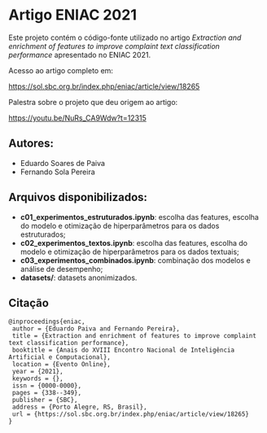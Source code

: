 # Artigo ENIAC 2021

Este projeto contém o código-fonte utilizado no artigo _Extraction and enrichment of features to improve complaint text classification performance_ apresentado no ENIAC 2021.


Acesso ao artigo completo em:

https://sol.sbc.org.br/index.php/eniac/article/view/18265


Palestra sobre o projeto que deu origem ao artigo:

https://youtu.be/NuRs_CA9Wdw?t=12315


## Autores: 

* Eduardo Soares de Paiva
* Fernando Sola Pereira

## Arquivos disponibilizados:

* __c01_experimentos_estruturados.ipynb__: escolha das features, escolha do modelo e otimização de hiperparâmetros para os dados estruturados;
* __c02_experimentos_textos.ipynb__: escolha das features, escolha do modelo e otimização de hiperparâmetros para os dados textuais;
* __c03_experimentos_combinados.ipynb__: combinação dos modelos e análise de desempenho;
* __datasets/__: datasets anonimizados.

## Citação

```
@inproceedings{eniac,
 author = {Eduardo Paiva and Fernando Pereira},
 title = {Extraction and enrichment of features to improve complaint text classification performance},
 booktitle = {Anais do XVIII Encontro Nacional de Inteligência Artificial e Computacional},
 location = {Evento Online},
 year = {2021},
 keywords = {},
 issn = {0000-0000},
 pages = {338--349},
 publisher = {SBC},
 address = {Porto Alegre, RS, Brasil},
 url = {https://sol.sbc.org.br/index.php/eniac/article/view/18265}
}
```
